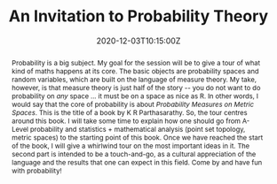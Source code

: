 ---
type: talk
title: An Invitation to Probability Theory
event: Bath Postgraduate Student Seminar

abstract: "Probability is a big subject. My goal for the session will be to give a tour of what kind of maths happens at its core. The basic objects are probability spaces and random variables, which are built on the language of measure theory. My take, however, is that measure theory is just half of the story -- you do not want to do probability on *any* space ... it must be on a space as nice as R. In other words, I would say that the core of probability is about *Probability Measures on Metric Spaces*. This is the title of a book by K R Parthasarathy. 

So, the tour centres around this book. I will take some time to explain how one should go from A-Level probability and statistics + mathematical analysis (point set topology, metric spaces) to the starting point of this book. Once we have reached the start of the book, I will give a whirlwind tour on the most important ideas in it. The second part is intended to be a touch-and-go, as a cultural appreciation of the language and the results that one can expect in this field. Come by and have fun with probability!"


date: "2020-12-03T10:15:00Z"
all_day: false

authors: [Yi Shen Lim]
tags: [Probability theory, Topology, Measure theory]

featured: false
---